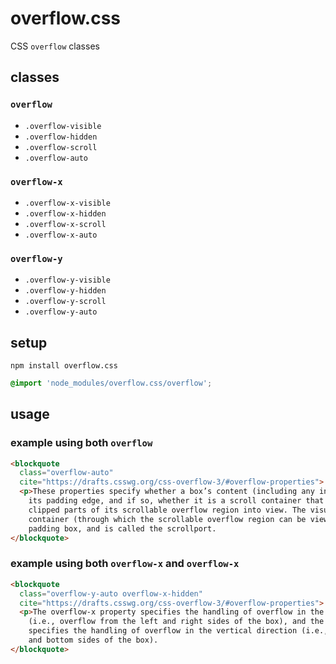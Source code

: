 # overflow.css

CSS `overflow` classes

## classes

### `overflow`
- `.overflow-visible`
- `.overflow-hidden`
- `.overflow-scroll`
- `.overflow-auto`

### `overflow-x`
- `.overflow-x-visible`
- `.overflow-x-hidden`
- `.overflow-x-scroll`
- `.overflow-x-auto`

### `overflow-y`
- `.overflow-y-visible`
- `.overflow-y-hidden`
- `.overflow-y-scroll`
- `.overflow-y-auto`

## setup

```
npm install overflow.css
```

```css
@import 'node_modules/overflow.css/overflow';
```

## usage

### example using both `overflow`

```html
<blockquote
  class="overflow-auto"
  cite="https://drafts.csswg.org/css-overflow-3/#overflow-properties">
  <p>These properties specify whether a box’s content (including any ink overflow) is clipped to
    its padding edge, and if so, whether it is a scroll container that allows the user to scroll
    clipped parts of its scrollable overflow region into view. The visual viewport of the scroll
    container (through which the scrollable overflow region can be viewed) coincides with its
    padding box, and is called the scrollport.
</blockquote>
```

### example using both `overflow-x` and `overflow-x`

```html
<blockquote
  class="overflow-y-auto overflow-x-hidden"
  cite="https://drafts.csswg.org/css-overflow-3/#overflow-properties">
  <p>The overflow-x property specifies the handling of overflow in the horizontal direction
    (i.e., overflow from the left and right sides of the box), and the overflow-y property
    specifies the handling of overflow in the vertical direction (i.e., overflow from the top
    and bottom sides of the box).
</blockquote>
```
